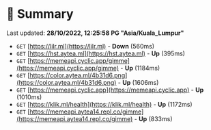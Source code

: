 # 📖 Summary
Last updated: **28/10/2022, 12:25:58 PG "Asia/Kuala_Lumpur"**

- `GET` [https://lilr.ml](https://lilr.ml) - **Down** (560ms)
- `GET` [https://hst.aytea.ml](https://hst.aytea.ml) - **Up** (395ms)
- `GET` [https://memeapi.cyclic.app/gimme](https://memeapi.cyclic.app/gimme) - **Up** (1184ms)
- `GET` [https://color.aytea.ml/4b31d6.png](https://color.aytea.ml/4b31d6.png) - **Up** (1606ms)
- `GET` [https://memeapi.cyclic.app](https://memeapi.cyclic.app) - **Up** (1010ms)
- `GET` [https://klik.ml/health](https://klik.ml/health) - **Up** (1172ms)
- `GET` [https://memeapi.aytea14.repl.co/gimme](https://memeapi.aytea14.repl.co/gimme) - **Up** (833ms)
